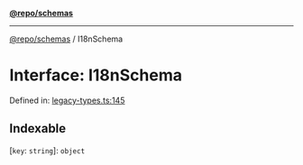 [**@repo/schemas**](../README.md)

***

[@repo/schemas](../README.md) / I18nSchema

# Interface: I18nSchema

Defined in: [legacy-types.ts:145](https://github.com/alexqguo/drinking-board-game-v3/blob/4f4a12dcb42e0861ffa9f989554e8e3dfe2a43b8/packages/schemas/src/legacy-types.ts#L145)

## Indexable

\[`key`: `string`\]: `object`
